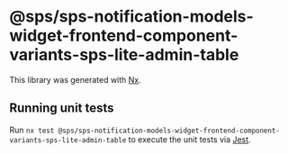 # @sps/sps-notification-models-widget-frontend-component-variants-sps-lite-admin-table

This library was generated with [Nx](https://nx.dev).

## Running unit tests

Run `nx test @sps/sps-notification-models-widget-frontend-component-variants-sps-lite-admin-table` to execute the unit tests via [Jest](https://jestjs.io).
